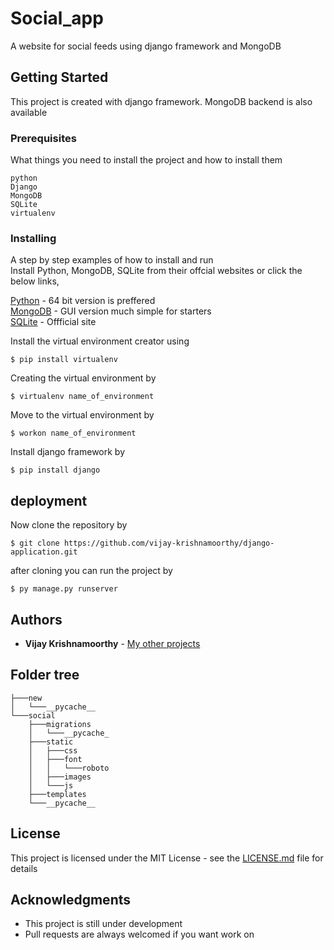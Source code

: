 # Social_app
A website for social feeds using django framework and MongoDB

## Getting Started

This project is created with django framework. MongoDB backend is also available

### Prerequisites

What things you need to install the project and how to install them

```
python
Django
MongoDB
SQLite
virtualenv
```
### Installing

A step by step examples of how to install and run
<br>Install Python, MongoDB, SQLite from their offcial websites or click the below links,

[Python](https://www.python.org/) - 64 bit version is preffered <br>
[MongoDB](https://www.mongodb.com/download-center/community) - GUI version much simple for starters <br>
[SQLite](https://www.sqlite.org/2019/sqlite-tools-win32-x86-3290000.zip) - Offficial site <br>

Install the virtual environment creator using

```
$ pip install virtualenv
```
Creating the virtual environment by

```
$ virtualenv name_of_environment
```
Move to the virtual environment by

```
$ workon name_of_environment
```
Install django framework by

```
$ pip install django
```
## deployment
Now clone the repository by 
```
$ git clone https://github.com/vijay-krishnamoorthy/django-application.git
```
after cloning you can run the project by 
```
$ py manage.py runserver
```
## Authors

* **Vijay Krishnamoorthy** - [My other projects](https://github.com/vijay-krishnamoorthy)

## Folder tree
```
├───new
│   └───__pycache__
└───social
    ├───migrations
    │   └───__pycache_
    ├───static
    │   ├───css
    │   ├───font
    │   │   └───roboto
    │   ├───images
    │   └───js
    ├───templates
    └───__pycache__

```
## License

This project is licensed under the MIT License - see the [LICENSE.md](LICENSE.md) file for details

## Acknowledgments

* This project is still under development
* Pull requests are always welcomed if you want work on
